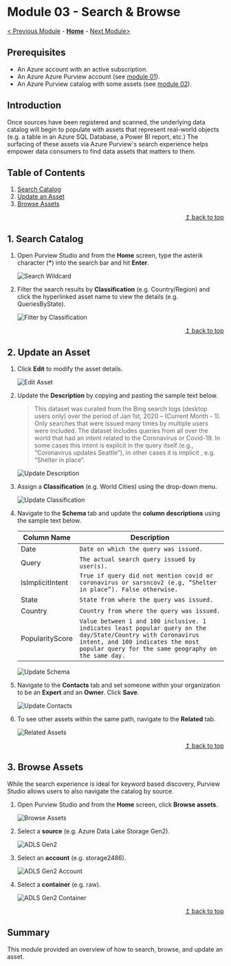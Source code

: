 # Module 03 - Search & Browse

[< Previous Module](../modules/module02.md) - **[Home](../README.md)** - [Next Module>](../modules/module04.md)

## Prerequisites

* An Azure account with an active subscription.
* An Azure Azure Purview account (see [module 01](../modules/module01.md)).
* An Azure Purview catalog with some assets (see [module 02](../modules/module02.md)).

## Introduction

Once sources have been registered and scanned, the underlying data catalog will begin to populate with assets that represent real-world objects (e.g. a table in an Azure SQL Database, a Power BI report, etc.) The surfacing of these assets via Azure Purview's search experience helps empower data consumers to find data assets that matters to them.

## Table of Contents

1. [Search Catalog](#1-search-catalog)
2. [Update an Asset](#2-update-an-asset)
3. [Browse Assets](#3-browse-assets)

<div align="right"><a href="#module-03---search--browse">↥ back to top</a></div>

## 1. Search Catalog

1. Open Purview Studio and from the **Home** screen, type the asterik character (**\***) into the search bar and hit **Enter**.

    ![Search Wildcard](../images/03-search-wildcard.png)

2. Filter the search results by **Classification** (e.g. Country/Region) and click the hyperlinked asset name to view the details (e.g. QueriesByState).

    ![Filter by Classification](../images/03-search-filter.png)

<div align="right"><a href="#module-03---search--browse">↥ back to top</a></div>

## 2. Update an Asset

1. Click **Edit** to modify the asset details.

    ![Edit Asset](../images/03-asset-edit.png)

2. Update the **Description** by copying and pasting the sample text below.

    > This dataset was curated from the Bing search logs (desktop users only) over the period of Jan 1st, 2020 – (Current Month - 1). Only searches that were issued many times by multiple users were included. The dataset includes queries from all over the world that had an intent related to the Coronavirus or Covid-19. In some cases this intent is explicit in the query itself (e.g., “Coronavirus updates Seattle”), in other cases it is implicit , e.g. “Shelter in place”.

    ![Update Description](../images/03-asset-description.png)

3. Assign a **Classification** (e.g. World Cities) using the drop-down menu.

    ![Update Classification](../images/03-asset-classification.png)

4. Navigate to the **Schema** tab and update the **column descriptions** using the sample text below.

    | Column Name  | Description |
    | --- | --- |
    | Date | `Date on which the query was issued.` |
    | Query | `The actual search query issued by user(s).` |
    | IsImplicitIntent | `True if query did not mention covid or coronavirus or sarsncov2 (e.g, “Shelter in place”). False otherwise.` |
    | State | `State from where the query was issued.` |
    | Country | `Country from where the query was issued.` |
    | PopularityScore | `Value between 1 and 100 inclusive. 1 indicates least popular query on the day/State/Country with Coronavirus intent, and 100 indicates the most popular query for the same geography on the same day.` |

    ![Update Schema](../images/03-asset-schema.png)

5. Navigate to the **Contacts** tab and set someone within your organization to be an **Expert** and an **Owner**. Click **Save**.

    ![Update Contacts](../images/03-asset-contacts.png)

6. To see other assets within the same path, navigate to the **Related** tab.

    ![Related Assets](../images/03-asset-related.png)

<div align="right"><a href="#module-03---search--browse">↥ back to top</a></div>

## 3. Browse Assets

While the search experience is ideal for keyword based discovery, Purview Studio allows users to also navigate the catalog by source.

1. Open Purview Studio and from the **Home** screen, click **Browse assets**.

    ![Browse Assets](../images/03-home-browse.png)

2. Select a **source** (e.g. Azure Data Lake Storage Gen2).

    ![ADLS Gen2](../images/03-browse-adls.png)

3. Select an **account** (e.g. storage2486).

    ![ADLS Gen2 Account](../images/03-browse-account.png)

4. Select a **container** (e.g. raw).

    ![ADLS Gen2 Container](../images/03-browse-container.png)

<div align="right"><a href="#module-03---search--browse">↥ back to top</a></div>

## Summary

This module provided an overview of how to search, browse, and update an asset.
